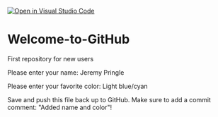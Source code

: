[![Open in Visual Studio Code](https://classroom.github.com/assets/open-in-vscode-f059dc9a6f8d3a56e377f745f24479a46679e63a5d9fe6f495e02850cd0d8118.svg)](https://classroom.github.com/online_ide?assignment_repo_id=6786781&assignment_repo_type=AssignmentRepo)
# Welcome-to-GitHub
First repository for new users

Please enter your name: Jeremy Pringle

Please enter your favorite color: Light blue/cyan

Save and push this file back up to GitHub. 
Make sure to add a commit comment: "Added name and color"!

